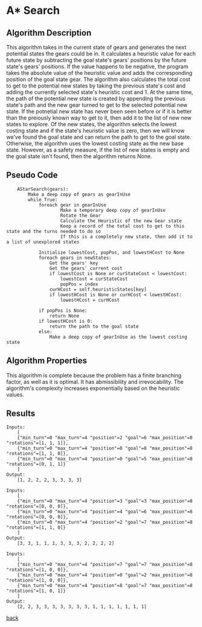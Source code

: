 # A* Search

## Algorithm Description

This algorithm takes in the current state of gears and generates the next potential states the gears could be in. It calculates a heuristic value for each future state by subtracting the goal state's gears' positions by the future state's gears' positions. If the value happens to be negative, the program takes the absolute value of the heuristic value and adds the corresponding position of the goal state gear. The algorithm also calculates the total cost to get to the potential new states by taking the previous state's cost and adding the currently selected state's heuristic cost and 1. At the same time, the path of the potential new state is created by appending the previous state's path and the new gear turned to get to the selected potential new state. If the potnetial new state has never been seen before or if it is better than the preiously known way to get to it, then add it to the list of new new states to explore. Of the new states, the algorithm selects the lowest costing state and if the state's heuristic value is zero, then we will know we've found the goal state and can return the path to get to the goal state. Otherwise, the algorithm uses the lowest costing state as the new base state. However, as a safety measure, if the list of new states is empty and the goal state isn't found, then the algorithm returns None.

## Pseudo Code

```
    AStarSearch(gears):
        Make a deep copy of gears as gearInUse
        while True:
            foreach gear in gearInUse
                    Make a temporary deep copy of gearInUse
                    Rotate the Gear
                    Calculate the Heuristic of the new Gear state
                    Keep a record of the total cost to get to this state and the turns needed to do so
                    If this is a completely new state, then add it to a list of unexplored states
            
            Initialize lowestCost, popPos, and lowestHCost to None
            foreach gears in newStates:
                Get the gears' key
                Get the gears' current cost
                if lowestCost is None or curStateCost < lowestCost:
                    lowestCost = curStateCost            
                    popPos = index        
                curHCost = self.heuristicStates[key]
                if lowestHCost is None or curHCost < lowestHCost:
                    lowestHCost = curHCost

            if popPos is None:
                return None
            if lowestHCost is 0:
                return the path to the goal state
            else:
                Make a deep copy of gearInUse as the lowest costing state
```

## Algorithm Properties

This algorithm is complete because the problem has a finite branching factor, as well as it is optimal. It has abmissibility and irrevocability. The algorithm's complexity increases exponentially based on the heuristic values.

## Results
```
Inputs: 
    [
    {"min_turn"=0 "max_turn"=4 "position"=2 "goal"=6 "max_position"=8 "rotations"=[1, 1, 1]}, 
    {"min_turn"=0 "max_turn"=4 "position"=0 "goal"=0 "max_position"=8 "rotations"=[1, 1, 0]}, 
    {"min_turn"=0 "max_turn"=4 "position"=0 "goal"=5 "max_position"=8 "rotations"=[0, 1, 1]}
    ]
Output: 
    [1, 2, 2, 2, 3, 3, 3, 3]
```
```
Inputs: 
    [
    {"min_turn"=0 "max_turn"=4 "position"=3 "goal"=3 "max_position"=8 "rotations"=[0, 0, 0]}, 
    {"min_turn"=0 "max_turn"=4 "position"=4 "goal"=6 "max_position"=8 "rotations"=[0, 0, 0]}, 
    {"min_turn"=0 "max_turn"=4 "position"=2 "goal"=7 "max_position"=8 "rotations"=[1, 1, 0]}
    ]
Output: 
    [3, 3, 1, 1, 1, 3, 3, 3, 2, 2, 2, 2]
```
```
Inputs: 
    [
    {"min_turn"=0 "max_turn"=4 "position"=7 "goal"=7 "max_position"=8 "rotations"=[1, 0, 0]}, 
    {"min_turn"=0 "max_turn"=4 "position"=0 "goal"=2 "max_position"=8 "rotations"=[1, 0, 0]}, 
    {"min_turn"=0 "max_turn"=4 "position"=8 "goal"=7 "max_position"=8 "rotations"=[1, 0, 1]}
    ]
Output: 
    [2, 2, 3, 3, 3, 3, 3, 3, 3, 1, 1, 1, 1, 1, 1, 1]
```
[back](../README.md)